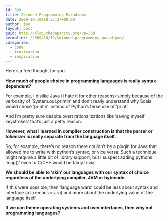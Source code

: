 ```yaml
---
id: 339
title: Skinned Programming Paradigms
date: 2009-10-19T10:57:27+00:00
author: jay
layout: post
guid: http://blog.thecapacity.org/?p=339
permalink: /2009/10/19/skinned-programming-paradigms/
categories:
  - code
  - frustration
  - inspiration
---
```

Here’s a free thought for you.

**How much of people choice in programming languages is really syntax dependent?**

For example, I dislike Java (I hate it for other reasons) simply because of the verbosity of ‘System.out.println’ and don’t really understand why Scala would chose ‘println’ instead of Python’s terse use of ‘print’.

And I’m pretty sure despite overt rationalizations like ‘saving myself keystrokes’ that’s just a petty reason.

**However, what I learned in compiler construction is that the parser or tokenizer is really separate from the language itself.** 

So, for example, there’s no reason there couldn’t be a plugin for Java that allowed me to write with python’s syntax, or vice versa. Such a technique might require a little bit of library support, but I suspect adding pythons ‘map()’ even to C/C++ would be fairly trivial.

**We should be able to ‘skin’ our languages with our syntax of choice regardless of the underlying compiler, JVM or bytecode.**

If this were possible, then ‘language wars’ could be less about syntax and interface (a la emacs vs. vi) and more about the underlying value of the language itself.

**If we can theme operating systems and user interfaces, then why not programming languages?**

